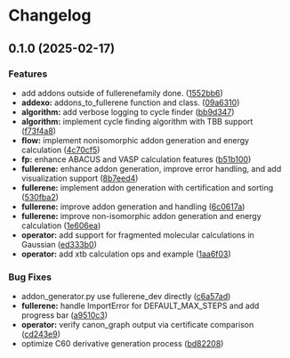 # Changelog

## 0.1.0 (2025-02-17)


### Features

* add addons outside of fullerenefamily done. ([1552bb6](https://github.com/saltball/fullerenetool/commit/1552bb656726154e022abc1463c0bec591415b94))
* **addexo:** addons_to_fullerene function and class. ([09a6310](https://github.com/saltball/fullerenetool/commit/09a6310a3a7cf577b8f6bb721bddca641edb6c88))
* **algorithm:** add verbose logging to cycle finder ([bb9d347](https://github.com/saltball/fullerenetool/commit/bb9d347a8d463e80b09773be3e943ee6b694c5e5))
* **algorithm:** implement cycle finding algorithm with TBB support ([f73f4a8](https://github.com/saltball/fullerenetool/commit/f73f4a8a8680f7e23068978d39075c2be5c61a10))
* **flow:** implement nonisomorphic addon generation and energy calculation ([4c70cf5](https://github.com/saltball/fullerenetool/commit/4c70cf5e45c5b32bf0c552a17f0b8ecdace89e09))
* **fp:** enhance ABACUS and VASP calculation features ([b51b100](https://github.com/saltball/fullerenetool/commit/b51b100b7fb27dff0af7ba1ee9d0ee60d57a14d8))
* **fullerene:** enhance addon generation, improve error handling, and add visualization support ([8b7eed4](https://github.com/saltball/fullerenetool/commit/8b7eed4df6208fe464d4b75700da499ce95e57a3))
* **fullerene:** implement addon generation with certification and sorting ([530fba2](https://github.com/saltball/fullerenetool/commit/530fba25d7ac7ac39f2379e43a9ff962ebb786d2))
* **fullerene:** improve addon generation and handling ([6c0617a](https://github.com/saltball/fullerenetool/commit/6c0617afbb4b1f584ce8d4ca80f192e28a6c99d7))
* **fullerene:** improve non-isomorphic addon generation and energy calculation ([1e606ea](https://github.com/saltball/fullerenetool/commit/1e606eabd9a85c453f05bf81b4c4911484428538))
* **operator:** add support for fragmented molecular calculations in Gaussian ([ed333b0](https://github.com/saltball/fullerenetool/commit/ed333b084ecf2149d696e2dca6d9b105d61daedd))
* **operator:** add xtb calculation ops and example ([1aa6f03](https://github.com/saltball/fullerenetool/commit/1aa6f03afa5a32d2d11dad940f35509636d56a8d))


### Bug Fixes

* addon_generator.py use fullerene_dev directly ([c6a57ad](https://github.com/saltball/fullerenetool/commit/c6a57adf73dc1c3635238c9c137dfd3db5146c38))
* **fullerene:** handle ImportError for DEFAULT_MAX_STEPS and add progress bar ([a9510c3](https://github.com/saltball/fullerenetool/commit/a9510c318d591933c95dc000bbbdf34720d7feaa))
* **operator:** verify canon_graph output via certificate comparison ([cd243e9](https://github.com/saltball/fullerenetool/commit/cd243e99607c827c8a8b7cdd27ea8fee4732adb8))
* optimize C60 derivative generation process ([bd82208](https://github.com/saltball/fullerenetool/commit/bd82208ec59b477a7d90cad88d2c50e2173a8043))
